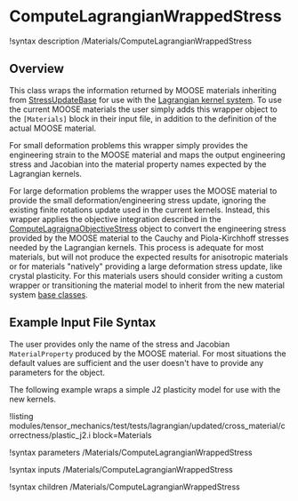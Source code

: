 # ComputeLagrangianWrappedStress

!syntax description /Materials/ComputeLagrangianWrappedStress

## Overview

This class wraps the information returned by MOOSE materials inheriting
from [StressUpdateBase](Stresses.md) for use with the
[Lagrangian kernel system](NewBackground.md).
To use the current MOOSE materials the user simply adds this wrapper
object to the `[Materials]` block in their input file, in addition to the
definition of the actual MOOSE material.

For small deformation problems this wrapper simply provides the engineering
strain to the MOOSE material and maps the output engineering stress and
Jacobian into the material property names expected by the Lagrangian kernels.

For large deformation problems the wrapper uses the MOOSE material to provide
the small deformation/engineering stress update, ignoring the existing
finite rotations update used in the current kernels.  Instead, this
wrapper applies the objective integration described in the
[ComputeLagraignaObjectiveStress](ComputeLagrangianObjectiveStress.md)
object to convert the engineering stress provided by the MOOSE material
to the Cauchy and Piola-Kirchhoff stresses needed by the Lagrangian kernels.
This process is adequate for most materials, but will not produce the
expected results for anisotropic materials or for materials "natively" 
providing a large deformation stress update, like crystal plasticity.
For this materials users should consider writing a custom wrapper or
transitioning the material model to inherit from the new
material system [base classes](NewMaterialSystem.md).

## Example Input File Syntax

The user provides only the name of the stress and Jacobian `MaterialProperty` 
produced by the MOOSE material.  For most situations the default values
are sufficient and the user doesn't have to provide any parameters for the 
object.

The following example wraps a simple J2 plasticity model for use with the new
kernels.

!listing modules/tensor_mechanics/test/tests/lagrangian/updated/cross_material/correctness/plastic_j2.i
         block=Materials

!syntax parameters /Materials/ComputeLagrangianWrappedStress

!syntax inputs /Materials/ComputeLagrangianWrappedStress

!syntax children /Materials/ComputeLagrangianWrappedStress
